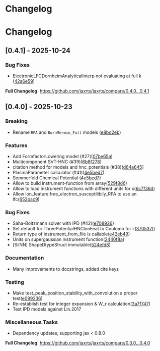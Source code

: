 # Changelog

# Changelog
## [0.4.1] - 2025-10-24

### Bug Fixes

- ElectronicLFCDornheimAnalyticalInterp not evaluating at full k ([42a6e59](42a6e59a0953729a949b39e24af5b093a832907f))

**Full Changelog**: https://github.com/jaxrts/jaxrts/compare/0.4.0...0.4.1

## [0.4.0] - 2025-10-23

### Breaking

- Rename `RPA` and `BornMermin_Full` models ([e8bd2eb](e8bd2eb81cbe47a2fdccc991b5ee0dc634b094ca))

### Features

- Add FormfactorLowering model (#27)([07be65a](07be65ae8e2f94b1231a69232e0322c212fb7ef4))
- Multicomponent SVT-HNC (#39)([6b8f278](6b8f278bc761517ff738a313687ba262f889ccf2))
- citation method for models and hnc_potentials (#38)([d64a645](d64a645cbde49df9d4aaf0ff7f45aff7e1dd3cc3)]
- PlasmaParameter calculator (#41)([4e5bed7](4e5bed79e738da46c1f53d85c18d3310218949bb))
- Sommerfeld Chemical Potential ([4e5bed7](4e5bed79e738da46c1f53d85c18d3310218949bb))
- Allow to build instrument-function from array([529f8d6](529f8d6dd6e8d3e69dcd2d0c640cc594b17b53d3))
- Allow to load instrument functions with different units for x([6c7f36d](6c7f36db9faf835f80bc7bb48461dbc26fbae3e4))
- Allow ion_feature.free_electron_susceptilibily_RPA to use an lfc([652bac9](652bac98a27d3ce5f93970c5c6591d93a9a07934))

### Bug Fixes

- Saha-Boltzmann solver with IPD (#42)([e708926](e7089260882251e4d2fb0bdf3c5e54898f3d6675))
- Set default for ThreePotentialHNCIonFeat to Coulomb for ii([370537f](370537f91e855b81d142b94857f304613e2d6a4e))
- Return type of instrument_from_file is callable([e42eb49](e42eb49be7f3d6f5c630a94f54aec8927385cfce))
- Units on supergaussian instrument function([2440f8a](2440f8a2a9d9e5d0ec36e88bda55179539061bec))
- [SiiNN] ShapeDtypeStruct immutable([524efd8](524efd88645a07aabd845ee82090fa4507df3698))

### Documentation

- Many improvements to docstrings, added cite keys

### Testing

- Make test_peak_position_stability_with_convolution a proper test([e099236](e09923669291d9d4e190f124e9e0ffb71f35426b))
- Re-establish test for integer expansion & W_r calculation([3a7f747](3a7f74784a50817eb268f74ccc662a215ef55805))
- Test IPD models against Lin.2017

### Miscellaneous Tasks
- Dependency updates, supporting jax < 0.8.0

**Full Changelog**: https://github.com/jaxrts/jaxrts/compare/0.3.0...0.4.0

